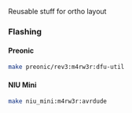 Reusable stuff for ortho layout


### Flashing

#### Preonic

```bash
make preonic/rev3:m4rw3r:dfu-util
```

#### NIU Mini

```bash
make niu_mini:m4rw3r:avrdude
```